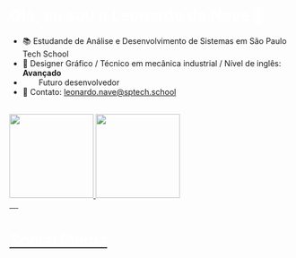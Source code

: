 
<h1 style="color: white;"> Olá, eu sou o Leonardo da Nave 👋 </h1>

- 📚 Estudande de Análise e Desenvolvimento de Sistemas em São Paulo Tech School
- 🧾 Designer Gráfico / Técnico em mecânica industrial / Nível de inglês: <b>Avançado</b>
- <span style="color: white;"><b></></b></span> Futuro desenvolvedor
- 📧 Contato: <span style="color: rgb(0, 202, 216);">leonardo.nave@sptech.school

<br>
<div>
    <a href="beacons.ai/leodanave">
    <img height="150" src="https://github-readme-stats.vercel.app/api?username=leodanave&show_icons=true&theme=tokyonight&include_all_commits=true&count_private=true"/>
    <img height="150em" src="https://github-readme-stats.vercel.app/api/top-langs/?username=leodanave&layout=compact&langs_count=16&theme=tokyonight"/>
</div>

<div>
    <img src="https://img.shields.io/badge/JavaScript-F7DF1E?style=for-the-badge&logo=javascript&logoColor=black" alt="">
    <img src="https://img.shields.io/badge/HTML5-E34F26?style=for-the-badge&logo=html5&logoColor=white" alt="">
    <img src="https://img.shields.io/badge/CSS3-1572B6?style=for-the-badge&logo=css3&logoColor=white" alt="">
    <img src="https://img.shields.io/badge/MySQL-005C84?style=for-the-badge&logo=mysql&logoColor=white" alt="">
    <img src="https://img.shields.io/badge/java-%23ED8B00.svg?style=for-the-badge&logo=java&logoColor=white" alt="">
</div>

<h1></h1>

<h1>
    <span style="color: white;">Social Media <br><br>
    <a href="https://www.linkedin.com/in/leonardo-da-nave-a44039200/" target="_blank"><img src="https://img.shields.io/badge/LinkedIn-0077B5?style=for-the-badge&logo=linkedin&logoColor=white" alt=""></a>
    <a href="https://www.instagram.com/leo_danave/" target="_blank"><img src="https://img.shields.io/badge/Instagram-E4405F?style=for-the-badge&logo=instagram&logoColor=white" alt=""></a>
</h1>

